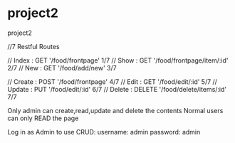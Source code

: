 # project2
project2

//7 Restful Routes

// Index  : GET    '/food/frontpage'            1/7
// Show   : GET    '/food/frontpage/item/:id'   2/7
// New    : GET    '/food/add/new'              3/7

// Create : POST   '/food/frontpage'            4/7
// Edit   : GET    '/food/edit/:id'             5/7
// Update : PUT    '/food/edit/:id'             6/7
// Delete : DELETE '/food/delete/items/:id'     7/7

Only admin can create,read,update and delete the contents
Normal users can only READ the page

Log in as Admin to use CRUD:
username: admin
password: admin
